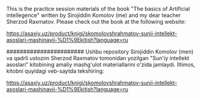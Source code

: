 This is the practice session materials of the book "The basics of Artificial intellegence" written by Sirojiddin Komolov (me) and my dear teacher Sherzod Raxmatov.
Please check out the book at the following website:

https://asaxiy.uz/product/knigi/skomolovshrahmatov-sunii-intellekt-asoslari-mashinavii-%D1%9Ekitish?language=ru

#######################
Ushbu repository Sirojiddin Komolov (men) va qadrli ustozim Sherzod Raxmatov tomonidan yozilgan "Sun'iy intellekt asoslari" kitobining amaliy mashg'ulot materiallarini o'zida jamlaydi.
Iltimos, kitobni quyidagi veb-saytda tekshiring:

https://asaxiy.uz/product/knigi/skomolovshrahmatov-sunii-intellekt-asoslari-mashinavii-%D1%9Ekitish?language=ru
